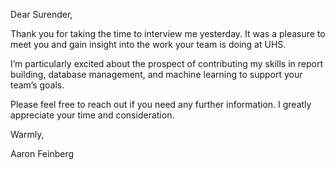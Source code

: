 
Dear Surender,

Thank you for taking the time to interview me yesterday. It was a pleasure to meet you and gain insight into the work your team is doing at UHS.

I’m particularly excited about the prospect of contributing my skills in report building, database management, and machine learning to support your team’s goals.

Please feel free to reach out if you need any further information.
I greatly appreciate your time and consideration.

Warmly,

Aaron Feinberg

